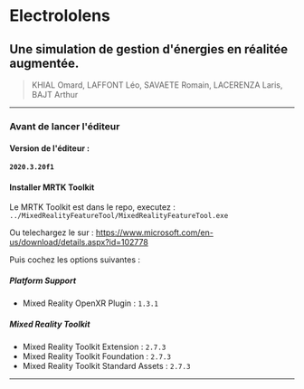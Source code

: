 # Electrololens

## Une simulation de gestion d'énergies en réalitée augmentée.

> KHIAL Omard, LAFFONT Léo, SAVAETE Romain, LACERENZA Laris, BAJT Arthur

---
### Avant de lancer l'éditeur

#### Version de l'éditeur :
**` 2020.3.20f1 `**

#### Installer MRTK Toolkit
Le MRTK Toolkit est dans le repo, executez : `../MixedRealityFeatureTool/MixedRealityFeatureTool.exe`

Ou telechargez le sur : <a href="https://www.microsoft.com/en-us/download/details.aspx?id=102778" target="_blank">https://www.microsoft.com/en-us/download/details.aspx?id=102778</a>


Puis cochez les options suivantes :

##### Platform Support
- Mixed Reality OpenXR Plugin : `1.3.1`

##### Mixed Reality Toolkit
- Mixed Reality Toolkit Extension : `2.7.3`
- Mixed Reality Toolkit Foundation : `2.7.3`
- Mixed Reality Toolkit Standard Assets : `2.7.3`

---
